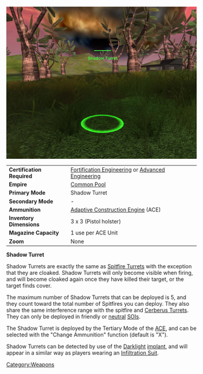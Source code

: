 ![](/images/ShadowTurret.jpg "ShadowTurret.jpg")

|                            |                                                                                                                                |
| -------------------------- | ------------------------------------------------------------------------------------------------------------------------------ |
| **Certification Required** | [Fortification Engineering](/Fortification_Engineering "wikilink") or [Advanced Engineering](/Advanced_Engineering "wikilink") |
| **Empire**                 | [Common Pool](/Common_Pool "wikilink")                                                                                         |
| **Primary Mode**           | Shadow Turret                                                                                                                  |
| **Secondary Mode**         | \-                                                                                                                             |
| **Ammunition**             | [Adaptive Construction Engine](/Adaptive_Construction_Engine "wikilink") (ACE)                                                 |
| **Inventory Dimensions**   | 3 x 3 (Pistol holster)                                                                                                         |
| **Magazine Capacity**      | 1 use per ACE Unit                                                                                                             |
| **Zoom**                   | None                                                                                                                           |

**Shadow Turret**

Shadow Turrets are exactly the same as [Spitfire
Turrets](/Adaptive_Construction_Engine#Spitfire_Turret "wikilink") with
the exception that they are cloaked. Shadow Turrets will only become
visible when firing, and will become cloaked again once they have killed
their target, or the target finds cover.

The maximum number of Shadow Turrets that can be deployed is 5, and they
count toward the total number of Spitfires you can deploy. They also
share the same interference range with the spitfire and [Cerberus
Turrets](/Cerberus_Turret "wikilink"). They can only be deployed in
friendly or [neutral](/neutral "wikilink") [SOIs](/SOI "wikilink").

The Shadow Turret is deployed by the Tertiary Mode of the
[ACE](/ACE "wikilink"), and can be selected with the "Change Ammunition"
function (default is "X").

Shadow Turrets can be detected by use of the
[Darklight](/Darklight "wikilink") [implant](/implant "wikilink"), and
will appear in a similar way as players wearing an [Infiltration
Suit](/Infiltration_Suit "wikilink").

[Category:Weapons](/Category:Weapons "wikilink")
